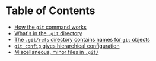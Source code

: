 Table of Contents
===

- [How the `git` command works](git-command/toc.md)
- [What's in the `.git` directory](git-directory/toc.md)
- [The `.git/refs` directory contains names for `git` objects](refs/toc.md)
- [`git config` gives hierarchical configuration](gitconfig/toc.md)
- [Miscellaneous, minor files in `.git/`](minor-files/toc.md)
